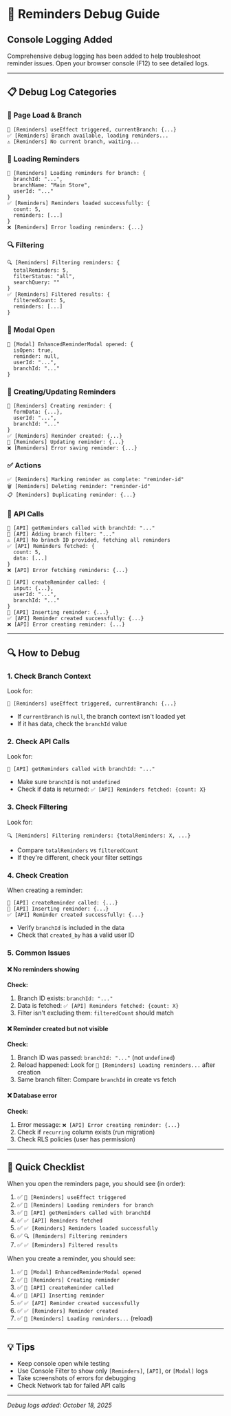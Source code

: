 # 🐛 Reminders Debug Guide

## Console Logging Added

Comprehensive debug logging has been added to help troubleshoot reminder issues. Open your browser console (F12) to see detailed logs.

---

## 📋 Debug Log Categories

### 🔄 **Page Load & Branch**
```
🔄 [Reminders] useEffect triggered, currentBranch: {...}
✅ [Reminders] Branch available, loading reminders...
⚠️ [Reminders] No current branch, waiting...
```

### 📝 **Loading Reminders**
```
📝 [Reminders] Loading reminders for branch: {
  branchId: "...",
  branchName: "Main Store",
  userId: "..."
}
✅ [Reminders] Reminders loaded successfully: {
  count: 5,
  reminders: [...]
}
❌ [Reminders] Error loading reminders: {...}
```

### 🔍 **Filtering**
```
🔍 [Reminders] Filtering reminders: {
  totalReminders: 5,
  filterStatus: "all",
  searchQuery: ""
}
✅ [Reminders] Filtered results: {
  filteredCount: 5,
  reminders: [...]
}
```

### 🎨 **Modal Open**
```
🎨 [Modal] EnhancedReminderModal opened: {
  isOpen: true,
  reminder: null,
  userId: "...",
  branchId: "..."
}
```

### 📝 **Creating/Updating Reminders**
```
📝 [Reminders] Creating reminder: {
  formData: {...},
  userId: "...",
  branchId: "..."
}
✅ [Reminders] Reminder created: {...}
📝 [Reminders] Updating reminder: {...}
❌ [Reminders] Error saving reminder: {...}
```

### ✅ **Actions**
```
✅ [Reminders] Marking reminder as complete: "reminder-id"
🗑️ [Reminders] Deleting reminder: "reminder-id"
📋 [Reminders] Duplicating reminder: {...}
```

### 🔵 **API Calls**
```
🔵 [API] getReminders called with branchId: "..."
🔵 [API] Adding branch filter: "..."
⚠️ [API] No branch ID provided, fetching all reminders
✅ [API] Reminders fetched: {
  count: 5,
  data: [...]
}
❌ [API] Error fetching reminders: {...}
```

```
🔵 [API] createReminder called: {
  input: {...},
  userId: "...",
  branchId: "..."
}
🔵 [API] Inserting reminder: {...}
✅ [API] Reminder created successfully: {...}
❌ [API] Error creating reminder: {...}
```

---

## 🔍 How to Debug

### 1. **Check Branch Context**
Look for:
```
🔄 [Reminders] useEffect triggered, currentBranch: {...}
```
- If `currentBranch` is `null`, the branch context isn't loaded yet
- If it has data, check the `branchId` value

### 2. **Check API Calls**
Look for:
```
🔵 [API] getReminders called with branchId: "..."
```
- Make sure `branchId` is not `undefined`
- Check if data is returned: `✅ [API] Reminders fetched: {count: X}`

### 3. **Check Filtering**
Look for:
```
🔍 [Reminders] Filtering reminders: {totalReminders: X, ...}
```
- Compare `totalReminders` vs `filteredCount`
- If they're different, check your filter settings

### 4. **Check Creation**
When creating a reminder:
```
🔵 [API] createReminder called: {...}
🔵 [API] Inserting reminder: {...}
✅ [API] Reminder created successfully: {...}
```
- Verify `branchId` is included in the data
- Check that `created_by` has a valid user ID

### 5. **Common Issues**

#### ❌ No reminders showing
**Check:**
1. Branch ID exists: `branchId: "..."`
2. Data is fetched: `✅ [API] Reminders fetched: {count: X}`
3. Filter isn't excluding them: `filteredCount` should match

#### ❌ Reminder created but not visible
**Check:**
1. Branch ID was passed: `branchId: "..."`  (not `undefined`)
2. Reload happened: Look for `📝 [Reminders] Loading reminders...` after creation
3. Same branch filter: Compare `branchId` in create vs fetch

#### ❌ Database error
**Check:**
1. Error message: `❌ [API] Error creating reminder: {...}`
2. Check if `recurring` column exists (run migration)
3. Check RLS policies (user has permission)

---

## 🎯 Quick Checklist

When you open the reminders page, you should see (in order):

1. ✅ `🔄 [Reminders] useEffect triggered`
2. ✅ `📝 [Reminders] Loading reminders for branch`
3. ✅ `🔵 [API] getReminders called with branchId`
4. ✅ `✅ [API] Reminders fetched`
5. ✅ `✅ [Reminders] Reminders loaded successfully`
6. ✅ `🔍 [Reminders] Filtering reminders`
7. ✅ `✅ [Reminders] Filtered results`

When you create a reminder, you should see:

1. ✅ `🎨 [Modal] EnhancedReminderModal opened`
2. ✅ `📝 [Reminders] Creating reminder`
3. ✅ `🔵 [API] createReminder called`
4. ✅ `🔵 [API] Inserting reminder`
5. ✅ `✅ [API] Reminder created successfully`
6. ✅ `✅ [Reminders] Reminder created`
7. ✅ `📝 [Reminders] Loading reminders...` (reload)

---

## 💡 Tips

- Keep console open while testing
- Use Console Filter to show only `[Reminders]`, `[API]`, or `[Modal]` logs
- Take screenshots of errors for debugging
- Check Network tab for failed API calls

---

*Debug logs added: October 18, 2025*

